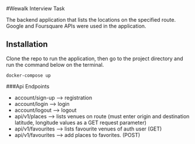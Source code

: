 #Wewalk Interview Task

The backend application that lists the locations on the specified route.
Google and Foursquare APIs were used in the application.

## Installation

Clone the repo to run the application, then go to the project directory and run the command below on the terminal.

```
docker-compose up
```

###Api Endpoints

- account/sign-up   --> registration
- account/login     --> login
- account/logout    --> logout
- api/v1/places     --> lists venues on route (must enter origin and destination latitude, longitude values as a GET request parameter)
- api/v1/favourites --> lists favourite venues of auth user (GET)
- api/v1/favourites --> add places to favorites. (POST)